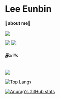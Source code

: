 <h1>Lee Eunbin</h1>
<h4>🐰about me🐰</h3>

<a href="https://hits.seeyoufarm.com"><img src="https://hits.seeyoufarm.com/api/count/incr/badge.svg?url=https%3A%2F%2Fgithub.com%2Feunbinnie&count_bg=%23000000&title_bg=%23000000&icon=github.svg&icon_color=%23E7E7E7&title=GitHub&edge_flat=false"/></a>

<a href="https://velog.io/@eunbinnie"><img src="https://img.shields.io/badge/Velog-20C997?style=flat-square&logo=Blogger&logoColor=white"/></a>
<a href="https://blog.naver.com/dmsqlsdl54"><img src="https://img.shields.io/badge/Blog-FF5722?style=flat-square&logo=Blogger&logoColor=white"/></a>

<h6>🖥skills</h6>
<img src="https://img.shields.io/badge/HTML5-E34F26?style=flat-squarestyle=for-the-badge&logo=HTML5&logoColor=white">

[![Top Langs](https://github-readme-stats.vercel.app/api/top-langs/?username=eunbinnie)](https://github.com/eunbinnie/github-readme-stats)

[![Anurag's GitHub stats](https://github-readme-stats.vercel.app/api?username=eunbinnie)](https://github.com/eunbinnie/github-readme-stats)
